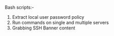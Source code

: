 Bash scripts:-
1. Extract local user password policy
2. Run commands on single and multiple servers
3. Grabbing SSH Banner content
